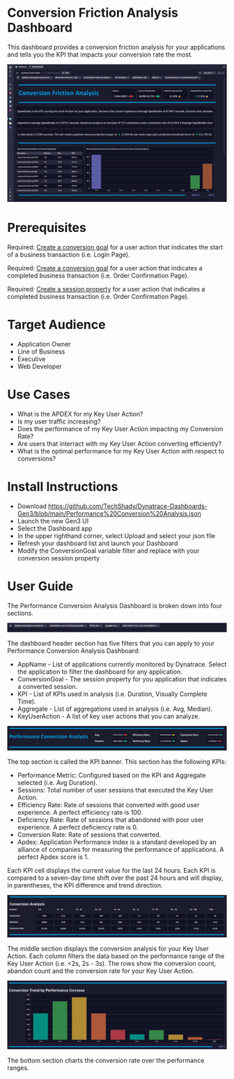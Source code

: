 # Conversion Friction Analysis Dashboard
This dashboard provides a conversion friction analysis for your applications and tells you the KPI that impacts your conversion rate the most.

![Conversion Friction Analysis Dashboard](ConversionFrictionAnalysis.png)

# Prerequisites

Required: [Create a conversion goal](https://www.dynatrace.com/support/help/platform-modules/digital-experience/web-applications/analyze-and-use/define-conversion-goals) for a user action that indicates the start of a business transaction (i.e. Login Page).

Required: [Create a conversion goal](https://www.dynatrace.com/support/help/platform-modules/digital-experience/web-applications/analyze-and-use/define-conversion-goals) for a user action that indicates a completed business transaction (i.e. Order Confirmation Page).

Required: [Create a session property](https://www.dynatrace.com/support/help/platform-modules/digital-experience/web-applications/additional-configuration/define-user-action-and-session-properties) for a user action that indicates a completed business transaction (i.e. Order Confirmation Page).

# Target Audience

- Application Owner
- Line of Business
- Executive
- Web Developer

# Use Cases

- What is the APDEX for my Key User Action?
- Is my user traffic increasing?
- Does the performance of my Key User Action impacting my Conversion Rate?
- Are users that interract with my Key User Action converting efficiently?
- What is the optimal performance for my Key User Action with respect to conversions?

# Install Instructions

- Download https://github.com/TechShady/Dynatrace-Dashboards-Gen3/blob/main/Performance%20Conversion%20Analysis.json
- Launch the new Gen3 UI
- Select the Dashboard app
- In the upper righthand corner, select Upload and select your json file
- Refresh your dashboard list and launch your Dashboard
- Modify the ConversionGoal variable filter and replace with your conversion session property

# User Guide

The Performance Conversion Analysis Dashboard is broken down into four sections.

![Performance Conversion Analysis Dashboard](PerformanceConversionAnalysis-0.png)

The dashboard header section has five filters that you can apply to your Performance Conversion Analysis Dashboard:
- AppName - List of applications currently monitored by Dynatrace. Select the application to filter the dashboard for any application.
- ConversionGoal - The session property for you application that indicates a converted session.
- KPI - List of KPIs used in analysis (i.e. Duration, Visually Complete Time).
- Aggregate - List of aggregations used in analysis (i.e. Avg, Median).
- KeyUserAction - A list of key user actions that you can analyze.

![Performance Conversion Analysis Dashboard](PerformanceConversionAnalysis-1.png)

The top section is called the KPI banner. This section has the following KPIs:
- Performance Metric: Configured based on the KPI and Aggregate selected (i.e. Avg Duration).
- Sessions: Total number of user sessions that executed the Key User Action.
- Efficiency Rate: Rate of sessions that converted with good user experience. A perfect efficiency rate is 100.
- Deficiency Rate: Rate of sessions that abandoned with poor user experience. A perfect deficiency rate is 0.
- Conversion Rate: Rate of sessions that converted.
- Apdex: Application Performance Index is a standard developed by an alliance of companies for measuring the performance of applications. A perfect Apdex score is 1.

Each KPI cell displays the current value for the last 24 hours. Each KPI is compared to a seven-day time shift over the past 24 hours and will display, in parentheses, the KPI difference and trend direction.

![Performance Conversion Analysis Dashboard](PerformanceConversionAnalysis-2.png)

The middle section displays the conversion analysis for your Key User Action. Each column filters the data based on the performance range of the Key User Action (i.e. <2s, 2s - 3s). The rows show the conversion count, abandon count and the conversion rate for your Key User Action. 

![Performance Conversion Analysis Dashboard](PerformanceConversionAnalysis-3.png)

The bottom section charts the conversion rate over the performance ranges.
